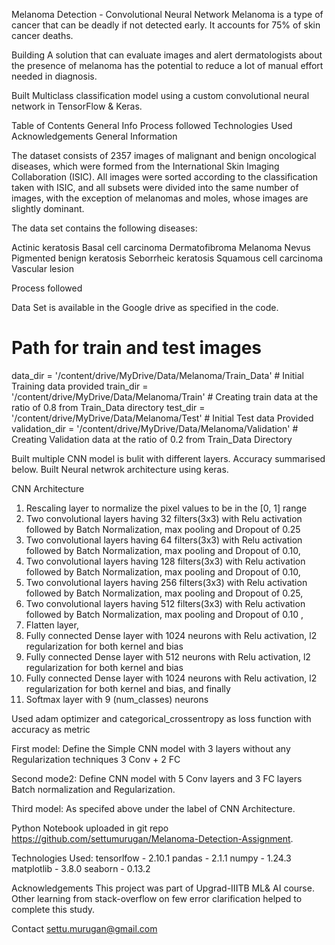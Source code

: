 Melanoma Detection - Convolutional Neural Network
Melanoma is a type of cancer that can be deadly if not detected early. It accounts for 75% of skin cancer deaths.

Building A solution that can evaluate images and alert dermatologists about the presence of melanoma has the potential to reduce a lot of manual effort needed in diagnosis.

Built Multiclass classification model using a custom convolutional neural network in TensorFlow & Keras.

Table of Contents
General Info
Process followed
Technologies Used
Acknowledgements
General Information

The dataset consists of 2357 images of malignant and benign oncological diseases, which were formed from the International Skin Imaging Collaboration (ISIC). All images were sorted according to the classification taken with ISIC, and all subsets were divided into the same number of images, with the exception of melanomas and moles, whose images are slightly dominant.

The data set contains the following diseases:

Actinic keratosis
Basal cell carcinoma
Dermatofibroma
Melanoma
Nevus
Pigmented benign keratosis
Seborrheic keratosis
Squamous cell carcinoma
Vascular lesion

Process followed

Data Set is available in the Google drive as specified in the code.
# Path for train and test images
data_dir = '/content/drive/MyDrive/Data/Melanoma/Train_Data'  # Initial Training data provided
train_dir = '/content/drive/MyDrive/Data/Melanoma/Train'   # Creating train data at the ratio of 0.8 from Train_Data directory
test_dir = '/content/drive/MyDrive/Data/Melanoma/Test' # Initial Test data Provided
validation_dir = '/content/drive/MyDrive/Data/Melanoma/Validation'  # Creating Validation data at the ratio of 0.2 from Train_Data Directory

Built multiple CNN model is bulit with different layers. Accuracy summarised below.
Built Neural netwrok architecture using keras.

CNN Architecture

1. Rescaling layer to normalize the pixel values to be in the [0, 1] range
2. Two convolutional layers having 32 filters(3x3) with Relu activation followed by Batch Normalization, max pooling and Dropout of 0.25
3. Two convolutional layers having 64 filters(3x3) with Relu activation followed by Batch Normalization, max pooling and Dropout of 0.10,
4. Two convolutional layers having 128 filters(3x3) with Relu activation followed by Batch Normalization, max pooling and Dropout of 0.10,
5. Two convolutional layers having 256 filters(3x3) with Relu activation followed by Batch Normalization, max pooling and Dropout of 0.25,
6. Two convolutional layers having 512 filters(3x3) with Relu activation followed by Batch Normalization, max pooling and Dropout of 0.10 ,
7. Flatten layer,
8. Fully connected Dense layer with 1024 neurons with Relu activation, l2 regularization for both kernel and bias
9. Fully connected Dense layer with 512 neurons with Relu activation, l2 regularization for both kernel and bias
10. Fully connected Dense layer with 1024 neurons with Relu activation, l2 regularization for both kernel and bias, and finally
11. Softmax layer with 9 (num_classes) neurons
		
Used adam optimizer and categorical_crossentropy as loss function with accuracy as metric

First model: Define the Simple CNN model with 3 layers without any Regularization techniques 3 Conv + 2 FC

Second mode2: Define CNN model with 5 Conv layers and 3 FC layers Batch normalization and Regularization.

Third model: As specifed above under the label of CNN Architecture.

Python Notebook uploaded in git repo https://github.com/settumurugan/Melanoma-Detection-Assignment.

Technologies Used:
tensorlfow - 2.10.1
pandas - 2.1.1
numpy - 1.24.3
matplotlib - 3.8.0
seaborn - 0.13.2

Acknowledgements
This project was part of Upgrad-IIITB ML& AI course.
Other learning from stack-overflow on few error clarification helped to complete this study.

Contact
settu.murugan@gmail.com 